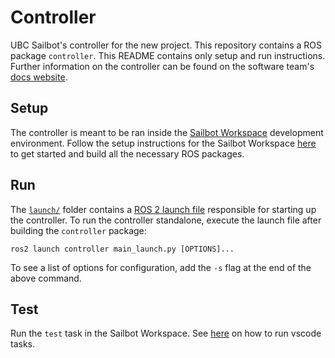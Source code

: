 # Controller

UBC Sailbot's controller for the new project. This repository contains a ROS package `controller`. This README
contains only setup and run instructions. Further information on the controller can be found on the software
team's [docs website](https://ubcsailbot.github.io/sailbot_workspace/main/current/controller/overview/).

## Setup

The controller is meant to be ran inside the [Sailbot Workspace](https://github.com/UBCSailbot/sailbot_workspace)
development environment. Follow the setup instructions for the Sailbot Workspace
[here](https://ubcsailbot.github.io/sailbot_workspace/main/current/sailbot_workspace/setup/)
to get started and build all the necessary ROS packages.

## Run

The [`launch/`](./launch/) folder contains a [ROS 2 launch file](https://docs.ros.org/en/humble/Tutorials/Intermediate/Launch/Launch-Main.html)
responsible for starting up the controller. To run the controller standalone, execute the launch file after building
the `controller` package:

``` shell
ros2 launch controller main_launch.py [OPTIONS]...
```

To see a list of options for configuration, add the `-s` flag at the end of the above command.

## Test

Run the `test` task in the Sailbot Workspace. See [here](https://code.visualstudio.com/docs/getstarted/userinterface#_command-palette)
on how to run vscode tasks.
